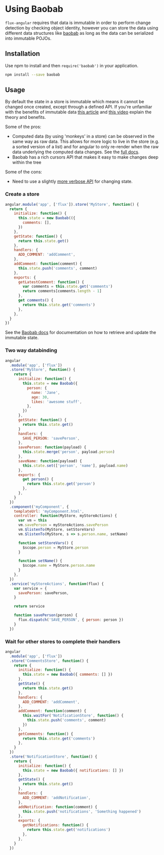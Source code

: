 # Using Baobab

`flux-angular` requires that data is immutable in order to perform change detection by checking
object identity, however you can store the data using different data structures like
[baobab](https://github.com/Yomguithereal/baobab) as long as the data can be serialized into
immutable POJOs.

## Installation

Use npm to install and then `require('baobab')` in your application.

```sh
npm install --save baobab
```

## Usage

By default the state in a store is immutable which means it cannot be changed
once created, except through a defined API. If you're unfamiliar with the
benefits of immutable data [this
article](http://jlongster.com/Using-Immutable-Data-Structures-in-JavaScript)
and [this video](https://www.youtube.com/watch?v=I7IdS-PbEgI) explain the theory and benefits.

Some of the pros:

- Computed data (by using 'monkeys' in a store) can be observed in the same way
  as raw data. This allows for more logic to live in the store (e.g. a
  sorted version of a list) and for angular to only re-render when the raw data
  underlying the computed data changes. See the [full
  docs](https://github.com/Yomguithereal/baobab#computed-data-or-monkey-business).
- Baobab has a rich cursors API that makes it easy to make changes deep within
  the tree

Some of the cons:

- Need to use a slightly [more verbose API](https://github.com/Yomguithereal/baobab#updates) for changing state.

### Create a store

```javascript
angular.module('app', ['flux']).store('MyStore', function() {
  return {
    initialize: function() {
      this.state = new Baobab(({
        comments: [],
      })
    },
    getState: function() {
      return this.state.get()
    },
    handlers: {
      ADD_COMMENT: 'addComment',
    },
    addComment: function(comment) {
      this.state.push('comments', comment)
    },
    exports: {
      getLatestComment: function() {
        var comments = this.state.get('comments')
        return comments[comments.length - 1]
      },
      get comments() {
        return this.state.get('comments')
      },
    },
  }
})
```

See the [Baobab docs](https://github.com/Yomguithereal/baobab#updates) for
documentation on how to retrieve and update the immutable state.

### Two way databinding

```javascript
angular
  .module('app', ['flux'])
  .store('MyStore', function() {
    return {
      initialize: function() {
        this.state = new Baobab({
          person: {
            name: 'Jane',
            age: 30,
            likes: 'awesome stuff',
          },
        })
      },
      getState: function() {
        return this.state.get()
      }
      handlers: {
        SAVE_PERSON: 'savePerson',
      },
      savePerson: function(payload) {
        this.state.merge('person', payload.person)
      },
      saveName: function(payload) {
        this.state.set(['person', 'name'], payload.name)
      },
      exports: {
        get person() {
          return this.state.get('person')
        },
      },
    }
  })
  .component('myComponent', {
    templateUrl: 'myComponent.html',
    controller: function(MyStore, myStoreActions) {
      var vm = this
      vm.savePerson = myStoreActions.savePerson
      vm.$listenTo(MyStore, setStoreVars)
      vm.$listenTo(MyStore, s => s.person.name, setName)

      function setStoreVars() {
        $scope.person = MyStore.person
      }

      function setName() {
        $scope.name = MyStore.person.name
      }
    },
  })
  .service('myStoreActions', function(flux) {
    var service = {
      savePerson: savePerson,
    }

    return service

    function savePerson(person) {
      flux.dispatch('SAVE_PERSON', { person: person })
    }
  })
```

### Wait for other stores to complete their handlers

```javascript
angular
  .module('app', ['flux'])
  .store('CommentsStore', function() {
    return {
      initialize: function() {
        this.state = new Baobab({ comments: [] })
      },
      getState() {
        return this.state.get()
      },
      handlers: {
        ADD_COMMENT: 'addComment',
      },
      addComment: function(comment) {
        this.waitFor('NotificationStore', function() {
          this.state.push('comments', comment)
        })
      },
      getComments: function() {
        return this.state.get('comments')
      },
    }
  })
  .store('NotificationStore', function() {
    return {
      initialize: function() {
        this.state = new Baobab({ notifications: [] })
      },
      getState() {
        return this.state.get()
      },
      handlers: {
        ADD_COMMENT: 'addNotification',
      },
      addNotification: function(comment) {
        this.state.push('notifications', 'Something happened')
      },
      exports: {
        getNotifications: function() {
          return this.state.get('notifications')
        },
      },
    }
  })
```
